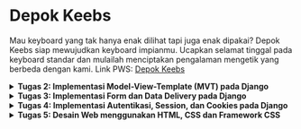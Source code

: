 # Depok Keebs
Mau keyboard yang tak hanya enak dilihat tapi juga enak dipakai? Depok Keebs siap mewujudkan keyboard impianmu. Ucapkan selamat tinggal pada keyboard standar dan mulailah menciptakan pengalaman mengetik yang berbeda dengan kami.
Link PWS: [Depok Keebs](http://rayhan-syahdira-depokkeebs.pbp.cs.ui.ac.id/)


<details>
<summary> <b> Tugas 2: Implementasi Model-View-Template (MVT) pada Django </b> </summary>

    
## **Pertanyaan 1**  
**Step-by-step implementasi checklist Tugas 2:**

1. Saya membuat direktori lokal di laptop saya bernama `depok_keebs`.
2. Saya membuat repository di GitHub dengan nama yang sama, yaitu `depok_keebs`.
3. Saya menginisiasi direktori lokal dengan `git`, kemudian menambahkan remote repository `depok_keebs` agar terhubung dengan repository lokal.
4. Saya membuat file-file syarat seperti `.gitignore` dan `README.md`, kemudian menginstal dependencies.
5. Setelah memulai virtual environment, saya membuat project Django baru dengan `django-admin startproject depok_keebs .`.
6. Saya memulai app baru bernama `main` dengan `python manage.py startapp main`.
7. Saya meng-*include* aplikasi dan URL `main` pada `settings.py` dan `urls.py` di direktori project, setelah itu juga menambahkan URL pada level aplikasi `main`, sehingga Django bisa me-*handle* pola URL yang akan diberikan.
8. Saya membuat direktori `templates` di dalam direktori `main`, lalu membuat `main.html` yang berisi template data diri dan nama aplikasi untuk menampilkan layout page pada web PWS.
9. Saya membuat model `Product` dengan beberapa atribut, yaitu `name`, `price`, `description`, `category`, `connection_type`, dan `layout`.
10. Setelah `models.py` selesai dikerjakan, saya melakukan migrasi models.
11. Pada `views.py` dalam aplikasi `main`, saya mengimplementasikan fungsi untuk menampilkan template HTML.
12. Saya membuat project baru pada PWS lalu menambahkan git remote PWS pada direktori lokal saya.
13. Setelah direktori lokal selesai saya kerjakan, saya melakukan *commit* dan *push* perubahan ke GitHub repository `depok_keebs` dan juga PWS.
14. Project PWS selesai build, kemudian saya melengkapi `README.md` pada GitHub repository.


## **Pertanyaan 2**  
**Buatlah bagan yang berisi request client ke web aplikasi berbasis Django beserta responnya dan jelaskan pada bagan tersebut kaitan antara urls.py, views.py, models.py, dan berkas HTML:**

1. User mengirim HTTP request ke PWS server yang diteruskan ke WSGI server.
2. WSGI server meneruskan ke Django.
3. Oleh `urls.py`, HTTP request dihubungkan ke `views.py`.
4. Selanjutnya, `views.py` memproses request dan *fetch* data dari `models.py`.
5. `views.py` mengirimkan response HTTP berupa template `main.html` kembali pada User.
![Bagan Alur Request dan Response Django](images/TUGAS%202%20DJANGO%20BAGAN.jpg)


## **Pertanyaan 3**  
**Jelaskan fungsi git dalam pengembangan perangkat lunak:**

Git berfungsi sebagai *version control* dalam pengembangan perangkat lunak. Dengan Git, kita dapat melacak setiap perubahan kode yang dilakukan, memudahkan proses kolaborasi, dan memungkinkan *rollback* ke versi sebelumnya jika terjadi kesalahan.


## **Pertanyaan 4**  
**Menurut Anda, dari semua framework yang ada, mengapa framework Django dijadikan permulaan pembelajaran pengembangan perangkat lunak:**

Dengan arsitektur *Model-View-Template (MVT)* yang terstruktur, framework ini membantu pemula memahami konsep dasar pengembangan web sambil mengajarkan praktik terbaik dalam hal keamanan, manajemen database, dan skalabilitas. Selain itu, komunitasnya yang besar juga menyediakan dukungan dan sumber daya yang melimpah terutama bagi mahasiswa yang memulai pembelajaran ini.


## **Pertanyaan 5**  
**Mengapa model pada Django disebut sebagai ORM:**

*Object-Relational Mapping* (ORM) adalah sebuah teknik untuk me-*convert* sebuah object menjadi object pada sistem lain. Models pada Django disebut sebagai ORM karena Django berperan sebagai interface antara object pada Python dengan tabel pada SQL. Ini memungkinkan pengembang untuk berinteraksi dengan database tanpa harus menulis query SQL secara eksplisit, melalui *QuerySet API* yang disediakan oleh Django.
</details>

<details>
 
<summary> <b> Tugas 3: Implementasi Form dan Data Delivery pada Django </b> </summary>

 
## **Pertanyaan 1**  
**Jelaskan mengapa kita memerlukan data delivery dalam pengimplementasian sebuah platform:**

Pengimplementasian sebuah platform memerlukan data delivery untuk mengirim data secara cepat antar komponen sistem. Data delivery memungkinkan monitoring analitik untuk membantu optimasi platform dan pengambilan keputusan berbasis data. Dalam platform dengan jumlah pengguna besar, data delivery yang efektif memungkinkan sistem untuk menangani traffic data tinggi.


## **Pertanyaan 2**  
**Menurutmu, mana yang lebih baik antara XML dan JSON serta mengapa JSON lebih populer dibandingkan XML:**

![XML vs JSON comparison](images/JSON_vs._XML.png)
Menurut saya, JSON mengungguli XML di beberapa bidang. Secara struktur dan ukuran, data JSON lebih compact dibanding XML, dan JSON lebih terintegrasi dengan berbagai bahasa pemrograman modern seperti JavaScript. Karena formatnya yang lebih sederhana, JSON lebih cepat diparsing daripada XML. Alasan-alasan tersebut cukup untuk membuat JSON lebih populer dibandingkan XML.


## **Pertanyaan 3**  
**Jelaskan fungsi dari method is_valid() pada form Django dan mengapa kita membutuhkan method tersebut:**

`form.is_valid()` digunakan untuk memeriksa apakah data yang dikirimkan melalui form memenuhi syarat validasi yang telah ditentukan. Fungsi ini akan mengembalikan nilai **True** jika semua data valid, dan **False** jika ada error atau data tidak valid. Django akan memeriksa setiap field dalam form sesuai dengan aturan validasi yang telah didefinisikan di model atau secara manual di form itu sendiri. Dalam konteks Depok Keebs, fungsi ini akan mengecek apakah form entry field seperti `name`, `price`, `description`, hingga `layout` telah memenuhi syarat validasi.


## **Pertanyaan 4**  
**Mengapa kita membutuhkan csrf_token saat membuat form di Django dan apa yang dapat terjadi jika kita tidak menambahkan csrf_token pada form Django? Bagaimana hal tersebut dapat dimanfaatkan oleh penyerang:**

Kita membutuhkan `csrf_token` untuk melindungi aplikasi dari serangan Cross-Site Request Forgery (CSRF). CSRF adalah jenis serangan di mana penyerang mencoba melakukan aksi yang tidak diinginkan atas nama pengguna yang sah tanpa sepengetahuan mereka. Setiap kali form HTML dikirimkan melalui metode POST, Django mengharapkan adanya `csrf_token` yang unik untuk sesi pengguna saat ini. Django kemudian memverifikasi bahwa token ini cocok dengan yang diharapkan untuk sesi pengguna tersebut. Jika token tidak cocok atau tidak ada, permintaan akan ditolak. 
Jika tidak menyertakan `csrf_token` dalam form Django, secara default Django akan memblokir semua permintaan POST dengan error **403 Forbidden**. Lalu, aplikasi akan menjadi rentan terhadap serangan CSRF. Penyerang dapat memanfaatkan absennya `csrf_token` ini dengan membuat halaman berbahaya yang mengirimkan permintaan POST ke aplikasi web yang sah atas nama pengguna yang sedang login.


## **Mengakses URL dengan Postman**
![Postman xml](images/postman_xml.png)
![Postman xml id](images/postman_xml_id.png)
![Postman json](images/postman_json.png)
![Postman json id](images/postman_json_id.png)
</details>

<details>
 
<summary> <b> Tugas 4: Implementasi Autentikasi, Session, dan Cookies pada Django </b> </summary>

    
**Implementasi checklist Tugas 4:**

**Jelaskan bagaimana cara kamu mengimplementasikan checklist di atas secara step-by-step (bukan hanya sekadar mengikuti tutorial):**

1. Untuk membuat fungsi register, pertama tambahkan import `UserCreationForm` di `views.py` dan implementasi fungsi `register`
2. Tambahkan `register.html` di `main/templates` yang akan menjadi template untuk form register
3. Routing URL ke `urls.py` yang mengarah ke fungsi `register`
4. Untuk membuat fungsi login, tambahkan import `authenticate`, `login`, dan `AuthenticationForm` dan implementasi fungsi `login_user` di `views.py`
5. Tambahkan `login.html` di `main/templates` yang akan menjadi template form login
6. Sama dengan sebelumnya, routing URL ke `urls.py` yang mengarah ke fungsi `login_user`
7. Untuk membuat fungsi logout, tambahkan import `logout` dan implementasi fungsi `logout_user`
8. Buat tombol logout dengan menambahkan blok kode berikut di bawah hyperlink Add Product
   ```html
   <a href="{% url 'main:logout' %}">
   <button>Logout</button>
   </a>
   ```
9. Routing URL ke `urls.py` yang mengarah ke fungsi `logout_user`
10. Untuk membuat aplikasi memerlukan login sebelum menuju halaman main, import `login_required` dan tambahkan `@login_required(login_url='/login')` di baris atas fungsi `show_main` pada `views.py`
11. Sekarang, coba jalankan server dan melakukan register untuk membuat user baru. Kemudian, login dengan username dan password yang dibuat
12. Buat Product baru dengan Add New Product sebanyak 3 buah.
13. Untuk menghubungkan Product dengan User, import `User` ke `models.py` dan tambahkan variabel `user` dengan ForeignKey dengan `on_delete=models.CASCADE` (agar ketika user dihapus, Product bersangkutan akan terhapus juga) dalam `context`
14. Modifikasi fungsi `create_product_entry` di `views.py` untuk mencegah Django menyimpan objek Product yang telah dibuat ke dataabase, melainkan ke user
15. Dalam fungsi `show_main`, ubah variabel `product_entries` dari yang semula menampilkan semua objek dalam database menjadi difilter menurut user yang sedang aktif
16. Simpan perubahan dengan `makemigrations` dan `migrate`
17. Untuk menampilkan user yang sedang login dan menambahkan cookies seperti last login, tmbahkan import `HttpResponseRedirect`, `reverse`, dan `datetime` di `views.py`
18. Ganti blok kode `login_user/if form.is_valid()` dengan:
    ```python
    if form.is_valid():
    user = form.get_user()
    login(request, user)
    response = HttpResponseRedirect(reverse("main:show_main"))
    response.set_cookie('last_login', str(datetime.datetime.now()))
    return response
    ```
19. Dalam `context` di fungsi `show_main`, tambahkan variabel `last_login` dengan value `request.COOKIES['last_login']`
20. Tambahkan `response.delete_cookie('last_login')` di fungsi `logout_user` yang berfungsi untuk menghapus cookie last_login saat pengguna melakukan logout
21. Tunjukkan informasi last login dengan menambahkan `<h5>Sesi terakhir login: {{ last_login }}</h5>` setelah tombol logout pada `main.html`

    
## **Pertanyaan 1**
**Apa perbedaan antara `HttpResponseRedirect()` dan `redirect()`:**

`HttpResponseRedirect()` adalah kelas Django yang digunakan untuk membuat respons HTTP dengan kode status 302 (redirect). Saat menggunakan ini, kita harus memberikan URL tujuan secara eksplisit, baik dalam bentuk string URL lengkap atau menggunakan `reverse()` untuk mendapatkan URL dari nama rute. Fungsinya murni hanya untuk mengalihkan pengguna ke URL lain tanpa fitur tambahan.
`redirect()` adalah fungsi utilitas Django yang lebih sederhana dan fleksibel. Ini dapat menerima berbagai jenis argumen seperti URL, nama rute, atau objek model. Django akan secara otomatis menangani konversi argumen ini menjadi URL yang benar. `redirect()` adalah cara yang lebih umum digunakan karena lebih mudah dan memiliki kemampuan tambahan dibandingkan `HttpResponseRedirect()`.


## **Pertanyaan 2**
**Jelaskan cara kerja penghubungan model `Product` dengan `User`:**

Cara kerja penghubungan model Product dengan User di Django bekerja melalui konsep ForeignKey, yang memungkinkan satu entitas (dalam hal ini, Product) berelasi dengan satu entitas lainnya (User). Berikut cara kerjanya secara bertahap:
1. Pada model Product, kita menambahkan field user yang merupakan ForeignKey ke model User. Ini berarti setiap entri mood dihubungkan secara langsung ke satu pengguna.
2. Di dalam views, ketika pengguna mengirim form untuk membuat entri baru, kita tidak langsung menyimpan data ke database. Alih-alih, kita menahan proses simpan dengan `commit=False`, yang memungkinkan kita menambahkan informasi tambahan sebelum data disimpan ke database.
3. Ketika menampilkan data di halaman utama, kita hanya menampilkan Product yang dibuat oleh pengguna yang sedang login. Ini dilakukan dengan menggunakan metode `filter()`, di mana kita menyaring data Product yang user-nya sesuai dengan `request.user`.
Dengan menambahkan ForeignKey di model, mengisi field user saat menyimpan, dan menyaring data berdasarkan pengguna yang sedang login, Django secara otomatis mengelola hubungan antara MoodEntry dan User, sehingga setiap entri mood selalu terkait dengan pengguna yang membuatnya.


## **Pertanyaan 3**
**Apa perbedaan antara authentication dan authorization, apakah yang dilakukan saat pengguna login? Jelaskan bagaimana Django mengimplementasikan kedua konsep tersebut:**

Authentication adalah proses verifikasi identitas pengguna, memastikan bahwa pengguna yang mencoba mengakses sistem adalah siapa yang mereka klaim. Di Django, autentikasi dilakukan saat pengguna login, di mana kredensial seperti username dan password diverifikasi dengan data yang tersimpan di database.
Authorization, di sisi lain, adalah proses yang mengatur apa yang dapat dilakukan pengguna setelah terautentikasi. Django menggunakan sistem permissions untuk mengontrol akses pengguna ke berbagai sumber daya atau fungsi dalam aplikasi. Misalnya, hanya pengguna tertentu yang dapat menambah atau mengedit data berdasarkan izin yang diberikan. Dekorator seperti `@login_required` dan `@permission_required` digunakan untuk membatasi akses berdasarkan status login atau izin spesifik yang dimiliki pengguna.


## **Pertanyaan 4**
**Bagaimana Django mengingat pengguna yang telah login? Jelaskan kegunaan lain dari cookies dan apakah semua cookies aman digunakan:**

Django menyimpan status login pengguna dengan menggunakan session di server dan mengirimkan cookie sessionid ke browser pengguna untuk melacak session tersebut. Setiap kali pengguna mengunjungi halaman lain, cookie ini digunakan untuk mengidentifikasi session pengguna di server, sehingga Django dapat mengenali siapa yang sedang login. Selain untuk login, cookies juga berfungsi menyimpan preferensi pengguna dan untuk tujuan analitik, tetapi penggunaannya tidak selalu aman. Cookies rentan terhadap serangan seperti XSS atau pembajakan session, sehingga penting untuk mengaktifkan flag HttpOnly dan Secure guna memastikan cookies lebih aman.
</details>

<details>
 
<summary> <b> Tugas 5: Desain Web menggunakan HTML, CSS dan Framework CSS </b> </summary>


**Implementasi checklist Tugas 5:**

**Jelaskan bagaimana cara kamu mengimplementasikan checklist di atas secara step-by-step (bukan hanya sekadar mengikuti tutorial):**

1. Untuk membuat tombol edit dan delete, saya membuat fungsi baru pada `views.py` dengan nama `edit_product` dan `delete_product`.
2. Implementasikan fungsi `edit_product` dengan kode:
   ```
    def edit_product_entry(request, id):
        product_entry = Product.objects.get(pk=id)
        form = ProductEntryForm(request.POST or None, instance=product_entry)

        if form.is_valid() and request.method == "POST":
            form.save()
            return redirect('main:show_main')

        context = {'form': form}
        return render(request, "edit_product_entry.html", context)
    ```
3. Implementasikan fungsi `delete_product` dengan kode:
   ```
   def delete_product(request, id):
        product_entry = Product.objects.get(pk=id)
        product_entry.delete()
        return redirect('main:show_main')
   ```
4. Saya membuat `edit_product.html` dan menghias tampilannya dengan bawaan `base.html`
5. Setelah kedua fungsi dibuat dan diimplementasikan, kedua fungsi dirouting URL ke `urls.py` dengan URL untuk edit sebagai `/edit-product/[id]` dan untuk delete product sebagai `/delete/[id]`
6. Untuk kustomisasi `register.html`, saya menerapkan beberapa perubahan:
   Tombol register
   ```html
   <button type="submit" class="group relative w-full flex justify-center py-2 px-4 border border-transparent text-sm font-    medium rounded-md text-white bg-[#6A9AB0] hover:bg-[#5C869A] focus:outline-none focus:ring-2 focus:ring-offset-2             focus:ring-indigo-500">
      Register
   </button>
   ```
7. Untuk kustomisasi `login.html`, saya menerapkan beberapa perubahan:
   Kustomisasi tombol sign in dan input styling
   ```html
   <button type="submit" class="group relative w-full flex justify-center py-2 px-4 border border-transparent text-sm font-    medium rounded-md text-white bg-[#6A9AB0] hover:bg-[#5C869A] focus:outline-none focus:ring-2 focus:ring-offset-2             focus:ring-indigo-500">
      Sign in
    </button>

   <input id="username" name="username" type="text" required class="appearance-none rounded-none relative block w-full px-        3 py-2 border border-yellow-400 placeholder-yellow-400 text-black rounded-t-md focus:outline-none focus:ring-yellow-        500         focus:border-yellow-500 focus:z-10 sm:text-sm" placeholder="Username">
    ```
8. Untuk kustomisasi `create_product_entry.html`, saya menerapkan beberapa perubahan:
   Kustomisasi tombol New Product dan navbar positioning
   ```html
   <div class="flex justify-end mb-6">
      <a href="{% url 'main:create_product_entry' %}" class="bg-[#6A9AB0] hover:bg-[#5C869A] text-white font-bold py-2 px-4         rounded-lg transition duration-300 ease-in-out transform hover:-translate-y-1 hover:scale-105">
        + Add New Product Entry
          </a>
        </div>

    <!-- Input form styling -->
    <input type="text" name="product_name" class="appearance-none block w-full px-3 py-2 border border-gray-300 rounded-md     shadow-sm placeholder-gray-400 focus:outline-none focus:ring-indigo-500 focus:border-indigo-500 sm:text-sm">
    ```
9. Jika belum ada produk tersimpan, gambar `sedih-banget.png` dan pesan "Belum ada data product akan ditampilkan dengan baris kode ini yang berada di `main.html`:
    ```html
    {% if not product_entries %}
    <div class="flex flex-col items-center justify-center min-h-[24rem] p-6">
      <img src="{% static 'image/sedih-banget.png' %}?v={{ timestamp }}" alt="Sad face" class="w-84 h-64 mb-4"/>
      <p class="text-center text-white mt-4 bg-[#6A9AB0] p-4 rounded-lg shadow-md">
        Belum ada data product...
      </p>
    </div>
    {% endif %}
    ```
10. Jika sudah ada produk tersimpan, produk akan ditampilkan di halaman utama sebagai card.
    ```html
    {% else %}
    <div class="grid grid-cols-1 sm:grid-cols-2 lg:grid-cols-4 gap-4 px-4">
      {% for product_entry in product_entries %}
        {% include 'product_card.html' with product_entry=product_entry %}
      {% endfor %}
    </div>
    {% endif %}
    ```
11. Untuk button edit dan delete, keduanya akan diletakkan di `product_card.html` dengan implementasi:
```html
    <div class="relative break-inside-avoid w-72 h-auto">
  <div class="relative top-0 bg-white shadow-lg rounded-lg mb-6 break-inside-avoid flex flex-col transform hover:scale-105 transition-transform duration-300">
    <div class="relative top-0 bg-[#3C3D37] text-white p-4 rounded-t-lg">
      <h3 class="font-bold text-xl mb-2">{{ product_entry.name }}</h3>
      <p class="text-gray-200">{{ product_entry.date_added }}</p>
    </div>
    <div class="p-4 flex-1 flex flex-col justify-between">
      <!-- Image and product description -->
      <div class="mb-4">
        <img src="{{ product_entry.image_url|default:'path/to/placeholder-image.jpg' }}" alt="Product Image" class="w-full h-40 object-cover rounded-md">
      </div>
      <div>
        <p class="font-semibold text-lg mb-2 text-yellow-700">Description</p>
        <p class="text-gray-700 mb-2 line-clamp-3">{{ product_entry.description }}</p>
      </div>
      <div class="mt-4">
        <p class="text-yellow-700 font-semibold mb-2">Price</p>
        <p class="text-gray-700 mb-2">{{ product_entry.price }}</p>
        <p class="text-yellow-700 font-semibold mb-2">Category</p>
        <p class="text-gray-700 mb-2">{{ product_entry.category }}</p>
      </div>
    </div>
  </div>
  <!-- Edit and Delete buttons -->
  <div class="absolute top-0 -right-4 flex space-x-1">
    <!-- Edit button -->
    <a href="{% url 'main:edit_product' product_entry.pk %}" class="text-white p-2 transition duration-300 shadow-md">
      <svg xmlns="http://www.w3.org/2000/svg" fill="none" viewBox="0 0 24 24" stroke="currentColor" class="size-6">
        <path stroke-linecap="round" stroke-linejoin="round" stroke-width="2" d="m16.862 4.487 1.687-1.688a1.875 1.875 0 1 1 2.652 2.652L10.582 16.07a4.5 4.5 0 0 1-1.897 1.13L6 18l.8-2.685a4.5 4.5 0 0 1 1.13-1.897l8.932-8.931Z"/>
      </svg>
    </a>
    <!-- Delete button -->
    <a href="{% url 'main:delete_product' product_entry.pk %}" class="text-white p-2 transition duration-300 shadow-md">
      <svg xmlns="http://www.w3.org/2000/svg" fill="none" viewBox="0 0 24 24" stroke="currentColor" class="size-6">
        <path stroke-linecap="round" stroke-linejoin="round" stroke-width="2" d="m14.74 9-.346 9m-4.788 0L9.26 9m9.968-3.21c.342.052.682.107 1.022.166m-1.022-.165L18.16 19.673a2.25 2.25 0 0 1-2.244 2.077H8.084a2.25 2.25 0 0 1-2.244-2.077L4.772 5.79m14.456 0a48.108 48.108 0 0 0-3.478-.397m-12 .562c.34-.059.68-.114 1.022-.165m0 0a48.11 48.11 0 0 1 3.478-.397m7.5 0v-.916c0-1.18-.91-2.164-2.09-2.201a51.964 51.964 0 0 0-3.32 0c-1.18.037-2.09 1.022-2.09 2.201v.916m7.5 0a48.667 48.667 0 0 0-7.5 0" />
      </svg>
    </a>
  </div>
</div>
```
12. Untuk navigation bar, dibuat `navbar.html` dengan dua tombol dummy "About us" dan "Category" serta behavior responsive terhadap mobile, dengan tombol hamburger pada tampilan mobile.
```html
<nav class="bg-[#181C14] shadow-lg fixed top-0 left-0 z-40 w-full">
  <div class="w-full px-4 sm:px-6 lg:px-8">
    <div class="flex items-center justify-between h-16">
      <div class="flex items-center">
        <h1 class="text-2xl font-bold text-white">Depok Keebs</h1>
      </div>
      <!-- Mobile menu button -->
      <div class="md:hidden flex items-center">
        <button class="mobile-menu-button">
          <svg class="w-6 h-6 text-white" fill="none" stroke-linecap="round" stroke-linejoin="round" stroke-width="2" viewBox="0 0 24 24" stroke="currentColor">
            <path d="M4 6h16M4 12h16M4 18h16"></path>
          </svg>
        </button>
      </div>

      <!-- Links in Desktop mode -->
      <div class="hidden md:flex items-center space-x-4">
        <a href="#" class="text-white hover:text-gray-300">About Us</a>
        <a href="#" class="text-white hover:text-gray-300">Category</a>
        {% if user.is_authenticated %}
          <span class="text-gray-300">Welcome, {{ user.username }}</span>
          <a href="{% url 'main:logout' %}" class="bg-red-500 hover:bg-red-600 text-white font-bold py-2 px-4 rounded transition duration-300">
            Logout
          </a>
        {% else %}
          <a href="{% url 'main:login' %}" class="bg-blue-500 hover:bg-blue-600 text-white font-bold py-2 px-4 rounded transition duration-300">
            Login
          </a>
          <a href="{% url 'main:register' %}" class="bg-green-500 hover:bg-green-600 text-white font-bold py-2 px-4 rounded transition duration-300">
            Register
          </a>
        {% endif %}
      </div>
    </div>
  </div>

  <!-- Mobile menu (hidden by default) -->
  <div class="mobile-menu hidden md:hidden px-4 w-full bg-[#181C14]">
    <div class="pt-2 pb-3 space-y-1">
      <a href="#" class="block text-white hover:text-gray-300">About Us</a>
      <a href="#" class="block text-white hover:text-gray-300">Category</a>
      {% if user.is_authenticated %}
        <span class="block text-gray-300">Welcome, {{ user.username }}</span>
        <a href="{% url 'main:logout' %}" class="block bg-red-500 hover:bg-red-600 text-white font-bold py-2 px-4 rounded transition duration-300">
          Logout
        </a>
      {% else %}
        <a href="{% url 'main:login' %}" class="block bg-blue-500 hover:bg-blue-600 text-white font-bold py-2 px-4 rounded transition duration-300 mb-2">
          Login
        </a>
        <a href="{% url 'main:register' %}" class="block bg-green-500 hover:bg-green-600 text-white font-bold py-2 px-4 rounded transition duration-300">
          Register
        </a>
      {% endif %}
    </div>
  </div>

  <script>
    const btn = document.querySelector("button.mobile-menu-button");
    const menu = document.querySelector(".mobile-menu");
  
    btn.addEventListener("click", () => {
      menu.classList.toggle("hidden");
    });
  </script>
</nav>
```
`navbar.html` kemudian diletakkan di root directory templates.


## **Pertanyaan 1**
**Jika terdapat beberapa CSS selector untuk suatu elemen HTML, jelaskan urutan prioritas pengambilan CSS selector tersebut:**

1. Inline styles (diterapkan langsung di elemen) – prioritas tertinggi.

    Contoh: `<div style="color: red;"></div>`

2. ID Selector (`#id`) – prioritas tinggi.

    Contoh: `#header { color: blue; }`

3. Class Selector, Attribute Selector, dan Pseudo-Class Selector (seperti `.class`, `[type="text"]`, `:hover`) – prioritas sedang.

    Contoh: `.menu { color: green; }`

4. Element Selector dan Pseudo-Element Selector (seperti `div`, `h1`, `::before`) – prioritas rendah.

    Contoh: `div { color: pink; }`

5. Universal Selector (`*`) dan Combinator Selector (`>`,`+`, `~`) – prioritas terendah.



## **Pertanyaan 2**
**Mengapa responsive design menjadi konsep yang penting dalam pengembangan aplikasi web? Berikan contoh aplikasi yang sudah dan belum menerapkan responsive design:**

Responsive design adalah konsep penting dalam pengembangan aplikasi web karena memungkinkan tampilan dan fungsionalitas situs atau aplikasi untuk beradaptasi dengan berbagai ukuran layar dan perangkat, seperti smartphone, tablet, laptop, dan desktop. Dengan semakin meningkatnya penggunaan perangkat mobile, responsive design memastikan bahwa pengguna mendapatkan pengalaman yang optimal, terlepas dari perangkat yang mereka gunakan.

Contoh aplikasi yang sudah: 
- Twitter(X)
- Youtube

Contoh aplikasi yang belom:
- Aplikasi/Webpage lama yang belum diupdate
- Beberapa web pemerintah


## **Pertanyaan 3**
**Jelaskan perbedaan antara margin, border, dan padding, serta cara untuk mengimplementasikan ketiga hal tersebut!:**

Margin adalah ruang di luar border elemen. Margin digunakan untuk memberikan jarak antar elemen. Ini tidak mempengaruhi ukuran elemen itu sendiri. Cara untuk mengimplementasinya bisa dengan:
```
.element{
   margin: 20px;
}
```
Border adalah garis yang mengelilingi elemen dan berada di antara margin dan padding. Border bisa diberi warna, gaya, dan ketebalan. Cara untuk mengimplementasinya bisa dengan: 
```
.element {
    border: 2px solid black; 
}
```
Padding adalah ruang di dalam border elemen, antara konten elemen dan border. Padding mempengaruhi ruang di dalam elemen tanpa mempengaruhi jarak antara elemen dan elemen lainnya. Cara untuk implementasinya adalah dengan:
```
.element {
    padding: 20px; 
}
```


## **Pertanyaan 4**
**Jelaskan konsep flex box dan grid layout beserta kegunaannya!:**

| Format       | Flex Box                                                                 | Grid Layout                                                          |
|--------------|---------------------------------------------------------------------|------------------------------------------------------------------------------------------|
| Konsep | Flexbox adalah modul tata letak satu dimensi yang digunakan untuk mengatur elemen dalam satu arah: baris (row) atau kolom (column). |  CSS Grid Layout adalah modul tata letak dua dimensi yang memungkinkan pengembang web untuk membuat desain grid yang kompleks dan fleksibel. |
| Kegunaan      | Flexbox sangat berguna waktu kamu pengen mengatur elemen secara dinamis, misalnya mengatur elemen agar menyesuaikan ukuran mereka secara otomatis untuk mengisi ruang yang tersedia, atau agar berperilaku dengan fleksibilitas yang lebih tinggi di berbagai ukuran layar.                                         | Dengan Grid Layout, kamu bisa mengatur elemen dalam baris dan kolom secara bersamaan, sehingga sangat berguna untuk membuat tata letak yang lebih bagus dibandingkan sama Flexbox. |







   





